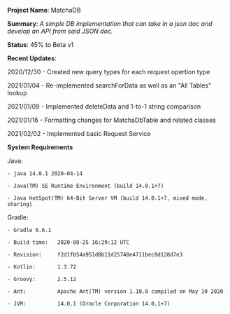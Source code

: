 **Project Name**: MatchaDB

**Summary**: _A simple DB implementation that can take in a json doc and develop an API from said JSON doc._

**Status**: 45% to Beta v1

**Recent Updates**:

2020/12/30 - Created new query types for each request opertion type

2021/01/04 - Re-implemented searchForData as well as an "All Tables" lookup

2021/01/09 - Implemented deleteData and 1-to-1 string comparison

2021/01/16 - Formatting changes for MatchaDbTable and related classes

2021/02/02 - Implemented basic Request Service

**System Requirements**

Java: 

    - java 14.0.1 2020-04-14

    - Java(TM) SE Runtime Environment (build 14.0.1+7)

    - Java HotSpot(TM) 64-Bit Server VM (build 14.0.1+7, mixed mode, sharing)

Gradle:

    - Gradle 6.6.1

    - Build time:   2020-08-25 16:29:12 UTC

    - Revision:     f2d1fb54a951d8b11d25748e4711bec8d128d7e3

    - Kotlin:       1.3.72

    - Groovy:       2.5.12

    - Ant:          Apache Ant(TM) version 1.10.8 compiled on May 10 2020

    - JVM:          14.0.1 (Oracle Corporation 14.0.1+7)